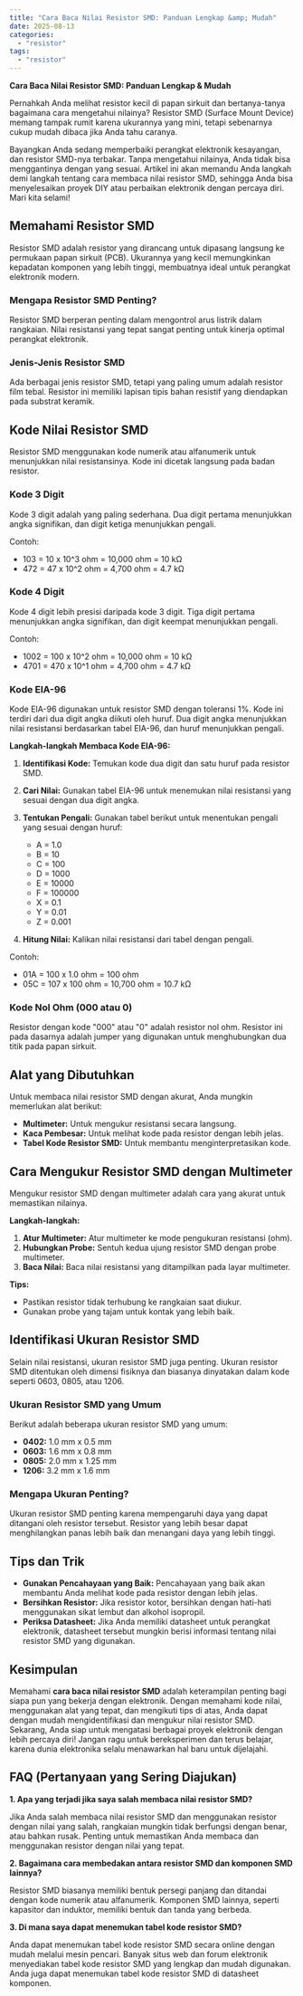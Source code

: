 ```yaml
---
title: "Cara Baca Nilai Resistor SMD: Panduan Lengkap &amp; Mudah"
date: 2025-08-13
categories: 
  - "resistor"
tags: 
  - "resistor"
---
```


**Cara Baca Nilai Resistor SMD: Panduan Lengkap & Mudah**

Pernahkah Anda melihat resistor kecil di papan sirkuit dan bertanya-tanya bagaimana cara mengetahui nilainya? Resistor SMD (Surface Mount Device) memang tampak rumit karena ukurannya yang mini, tetapi sebenarnya cukup mudah dibaca jika Anda tahu caranya.

Bayangkan Anda sedang memperbaiki perangkat elektronik kesayangan, dan resistor SMD-nya terbakar. Tanpa mengetahui nilainya, Anda tidak bisa menggantinya dengan yang sesuai. Artikel ini akan memandu Anda langkah demi langkah tentang cara membaca nilai resistor SMD, sehingga Anda bisa menyelesaikan proyek DIY atau perbaikan elektronik dengan percaya diri. Mari kita selami!

## Memahami Resistor SMD

Resistor SMD adalah resistor yang dirancang untuk dipasang langsung ke permukaan papan sirkuit (PCB). Ukurannya yang kecil memungkinkan kepadatan komponen yang lebih tinggi, membuatnya ideal untuk perangkat elektronik modern.

### Mengapa Resistor SMD Penting?

Resistor SMD berperan penting dalam mengontrol arus listrik dalam rangkaian. Nilai resistansi yang tepat sangat penting untuk kinerja optimal perangkat elektronik.

### Jenis-Jenis Resistor SMD

Ada berbagai jenis resistor SMD, tetapi yang paling umum adalah resistor film tebal. Resistor ini memiliki lapisan tipis bahan resistif yang diendapkan pada substrat keramik.

## Kode Nilai Resistor SMD

Resistor SMD menggunakan kode numerik atau alfanumerik untuk menunjukkan nilai resistansinya. Kode ini dicetak langsung pada badan resistor.

### Kode 3 Digit

Kode 3 digit adalah yang paling sederhana. Dua digit pertama menunjukkan angka signifikan, dan digit ketiga menunjukkan pengali.

Contoh:

- 103 = 10 x 10^3 ohm = 10,000 ohm = 10 kΩ
- 472 = 47 x 10^2 ohm = 4,700 ohm = 4.7 kΩ

### Kode 4 Digit

Kode 4 digit lebih presisi daripada kode 3 digit. Tiga digit pertama menunjukkan angka signifikan, dan digit keempat menunjukkan pengali.

Contoh:

- 1002 = 100 x 10^2 ohm = 10,000 ohm = 10 kΩ
- 4701 = 470 x 10^1 ohm = 4,700 ohm = 4.7 kΩ

### Kode EIA-96

Kode EIA-96 digunakan untuk resistor SMD dengan toleransi 1%. Kode ini terdiri dari dua digit angka diikuti oleh huruf. Dua digit angka menunjukkan nilai resistansi berdasarkan tabel EIA-96, dan huruf menunjukkan pengali.

**Langkah-langkah Membaca Kode EIA-96:**

1. **Identifikasi Kode:** Temukan kode dua digit dan satu huruf pada resistor SMD.
2. **Cari Nilai:** Gunakan tabel EIA-96 untuk menemukan nilai resistansi yang sesuai dengan dua digit angka.
3. **Tentukan Pengali:** Gunakan tabel berikut untuk menentukan pengali yang sesuai dengan huruf:
    
    - A = 1.0
    - B = 10
    - C = 100
    - D = 1000
    - E = 10000
    - F = 100000
    - X = 0.1
    - Y = 0.01
    - Z = 0.001
4. **Hitung Nilai:** Kalikan nilai resistansi dari tabel dengan pengali.

Contoh:

- 01A = 100 x 1.0 ohm = 100 ohm
- 05C = 107 x 100 ohm = 10,700 ohm = 10.7 kΩ

### Kode Nol Ohm (000 atau 0)

Resistor dengan kode "000" atau "0" adalah resistor nol ohm. Resistor ini pada dasarnya adalah jumper yang digunakan untuk menghubungkan dua titik pada papan sirkuit.

## Alat yang Dibutuhkan

Untuk membaca nilai resistor SMD dengan akurat, Anda mungkin memerlukan alat berikut:

- **Multimeter:** Untuk mengukur resistansi secara langsung.
- **Kaca Pembesar:** Untuk melihat kode pada resistor dengan lebih jelas.
- **Tabel Kode Resistor SMD:** Untuk membantu menginterpretasikan kode.

## Cara Mengukur Resistor SMD dengan Multimeter

Mengukur resistor SMD dengan multimeter adalah cara yang akurat untuk memastikan nilainya.

**Langkah-langkah:**

1. **Atur Multimeter:** Atur multimeter ke mode pengukuran resistansi (ohm).
2. **Hubungkan Probe:** Sentuh kedua ujung resistor SMD dengan probe multimeter.
3. **Baca Nilai:** Baca nilai resistansi yang ditampilkan pada layar multimeter.

**Tips:**

- Pastikan resistor tidak terhubung ke rangkaian saat diukur.
- Gunakan probe yang tajam untuk kontak yang lebih baik.

## Identifikasi Ukuran Resistor SMD

Selain nilai resistansi, ukuran resistor SMD juga penting. Ukuran resistor SMD ditentukan oleh dimensi fisiknya dan biasanya dinyatakan dalam kode seperti 0603, 0805, atau 1206.

### Ukuran Resistor SMD yang Umum

Berikut adalah beberapa ukuran resistor SMD yang umum:

- **0402:** 1.0 mm x 0.5 mm
- **0603:** 1.6 mm x 0.8 mm
- **0805:** 2.0 mm x 1.25 mm
- **1206:** 3.2 mm x 1.6 mm

### Mengapa Ukuran Penting?

Ukuran resistor SMD penting karena mempengaruhi daya yang dapat ditangani oleh resistor tersebut. Resistor yang lebih besar dapat menghilangkan panas lebih baik dan menangani daya yang lebih tinggi.

## Tips dan Trik

- **Gunakan Pencahayaan yang Baik:** Pencahayaan yang baik akan membantu Anda melihat kode pada resistor dengan lebih jelas.
- **Bersihkan Resistor:** Jika resistor kotor, bersihkan dengan hati-hati menggunakan sikat lembut dan alkohol isopropil.
- **Periksa Datasheet:** Jika Anda memiliki datasheet untuk perangkat elektronik, datasheet tersebut mungkin berisi informasi tentang nilai resistor SMD yang digunakan.

## Kesimpulan

Memahami **cara baca nilai resistor SMD** adalah keterampilan penting bagi siapa pun yang bekerja dengan elektronik. Dengan memahami kode nilai, menggunakan alat yang tepat, dan mengikuti tips di atas, Anda dapat dengan mudah mengidentifikasi dan mengukur nilai resistor SMD. Sekarang, Anda siap untuk mengatasi berbagai proyek elektronik dengan lebih percaya diri! Jangan ragu untuk bereksperimen dan terus belajar, karena dunia elektronika selalu menawarkan hal baru untuk dijelajahi.

## FAQ (Pertanyaan yang Sering Diajukan)

**1\. Apa yang terjadi jika saya salah membaca nilai resistor SMD?**

Jika Anda salah membaca nilai resistor SMD dan menggunakan resistor dengan nilai yang salah, rangkaian mungkin tidak berfungsi dengan benar, atau bahkan rusak. Penting untuk memastikan Anda membaca dan menggunakan resistor dengan nilai yang tepat.

**2\. Bagaimana cara membedakan antara resistor SMD dan komponen SMD lainnya?**

Resistor SMD biasanya memiliki bentuk persegi panjang dan ditandai dengan kode numerik atau alfanumerik. Komponen SMD lainnya, seperti kapasitor dan induktor, memiliki bentuk dan tanda yang berbeda.

**3\. Di mana saya dapat menemukan tabel kode resistor SMD?**

Anda dapat menemukan tabel kode resistor SMD secara online dengan mudah melalui mesin pencari. Banyak situs web dan forum elektronik menyediakan tabel kode resistor SMD yang lengkap dan mudah digunakan. Anda juga dapat menemukan tabel kode resistor SMD di datasheet komponen.
